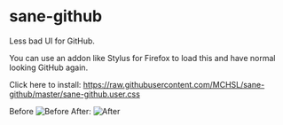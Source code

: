 # sane-github
Less bad UI for GitHub.

You can use an addon like Stylus for Firefox to load this and have normal looking GitHub again.

Click here to install: https://raw.githubusercontent.com/MCHSL/sane-github/master/sane-github.user.css

Before
![Before](https://i.imgur.com/JDvKFG1.png)
After:
![After](https://i.imgur.com/XRpkzP7.png)
